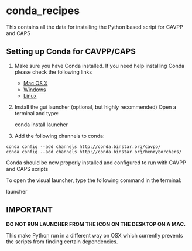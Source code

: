 # conda_recipes
This contains all the data for installing the Python based script for CAVPP and CAPS

## Setting up Conda for CAVPP/CAPS
1. Make sure you have Conda installed. If you need help installing Conda please check the following links
    * [Mac OS X](http://conda.pydata.org/docs/install/full.html#os-x-anaconda-install)
    * [Windows](http://conda.pydata.org/docs/install/full.html#windows-anaconda-install)
    * [Linux](http://conda.pydata.org/docs/install/full.html#linux-anaconda-install)
    
2. Install the gui launcher (optional, but highly recommended)
Open a terminal and type:
      
   conda install launcher
        
3. Add the following channels to conda:

```shell
conda config --add channels http://conda.binstar.org/cavpp/
conda config --add channels http://conda.binstar.org/henryborchers/
```

Conda should be now properly installed and configured to run with CAVPP and CAPS scripts

To open the visual launcher, type the following command in the terminal:

   launcher
   
## IMPORTANT
**DO NOT RUN LAUNCHER FROM THE ICON ON THE DESKTOP ON A MAC.**

This make Python run in a different way on OSX which currently prevents the scripts from finding certain dependencies.
